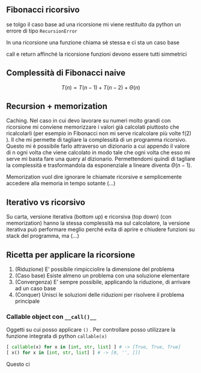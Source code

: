 ## Fibonacci ricorsivo
se tolgo il caso base ad una ricorsione mi viene restituito da python un errore di tipo `RecursionError`

In una ricorsione una funzione chiama sè stessa e ci sta un caso base

call e return affinché la ricorsione funzioni devono essere tutti simmetrici

## Complessità di Fibonacci naive
$$
T(n) = T(n-1) + T(n-2) + \Theta(n)
$$

## Recursion + memorization
Caching. Nel caso in cui devo lavorare su numeri molto grandi con ricorsione mi conviene memorizzare i valori già calcolati piuttosto che ricalcolarli (per esempio in Fibonacci non mi serve ricalcolare più volte f(2) ). Il che mi permette di tagliare la complessità di un programma ricorsivo. Questo mi è possibile farlo attraverso un dizionario a cui appendo il valore di n ogni volta che viene calcolato in modo tale che ogni volta che esso mi serve mi basta fare una query al dizionario. Permettendomi quindi di tagliare la complessità e trasformandola da esponenziale a lineare diventa $\Theta(n-1)$.

Memorization vuol dire ignorare le chiamate ricorsive e semplicemente accedere alla memoria in tempo sotante (…)

## Iterativo vs ricorsivo
Su carta, versione iterativa (bottom up) e ricorsiva (top down) (con memorization) hanno la stessa complessità ma  sul calcolatore, la versione iterativa può performare meglio perché evita di aprire e chiudere funzioni su stack del programma, ma (…)

## Ricetta per applicare la ricorsione
1. (Riduzione) E’ possibile rimpicciolire la dimensione del problema
2. (Caso base) Esiste almeno un problema con una soluzione elementare
3. (Convergenza) E’ sempre possibile, applicando la riduzione, di arrivare ad un caso base
4. (Conquer) Unisci le soluzioni delle riduzioni per risolvere il problema principale

### Callable object con `__call()__`
Oggetti su cui posso applicare `()` . Per controllare posso utilizzare la funzione integrata di python `callable(x)`

```python
[ callable(x) for x in [int, str, list] ] # -> [True, True, True]
[ x() for x in [int, str, list] ] # -> [0, '', []]
```

Questo ci 